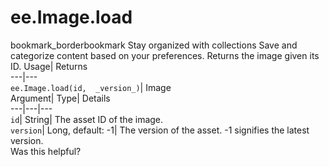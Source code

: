 
#  ee.Image.load 
bookmark_borderbookmark Stay organized with collections  Save and categorize content based on your preferences.
Returns the image given its ID. 
Usage| Returns  
---|---  
`ee.Image.load(id,  _version_)`| Image  
Argument| Type| Details  
---|---|---  
`id`| String| The asset ID of the image.  
`version`| Long, default: -1| The version of the asset. -1 signifies the latest version.  
Was this helpful?
